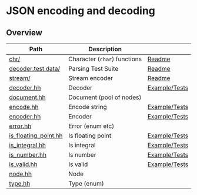 # JSON encoding and decoding

## Overview

| Path                                           | Description                  |                                            |
| ---------------------------------------------- | ---------------------------- | ------------------------------------------ |
| [chr/](chr)                                    | Character (`char`) functions | [Readme](chr/#readme)                      |
| [decoder.test.data/](decoder.test.data)        | Parsing Test Suite           | [Readme](decoder.test.data/#readme)        |
| [stream/](stream)                              | Stream encoder               | [Readme](stream/#readme)                   |
| [decoder.hh](decoder.hh)                       | Decoder                      | [Example/Tests](decoder.test.cc)           |
| [document.hh](document.hh)                     | Document (pool of nodes)     |                                            |
| [encode.hh](encode.hh)                         | Encode string                | [Example/Tests](encode.test.cc)            |
| [encoder.hh](encoder.hh)                       | Encoder                      | [Example/Tests](encoder.test.cc)           |
| [error.hh](error.hh)                           | Error (enum etc)             |                                            |
| [is\_floating\_point.hh](is_floating_point.hh) | Is floating point            | [Example/Tests](is_floating_point.test.cc) |
| [is\_integral.hh](is_integral.hh)              | Is integral                  | [Example/Tests](is_integral.test.cc)       |
| [is\_number.hh](is_number.hh)                  | Is number                    | [Example/Tests](is_number.test.cc)         |
| [is\_valid.hh](is_valid.hh)                    | Is valid                     | [Example/Tests](is_valid.test.cc)          |
| [node.hh](node.hh)                             | Node                         |                                            |
| [type.hh](type.hh)                             | Type (enum)                  |                                            |
